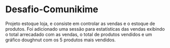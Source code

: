# Desafio-Comunikime
Projeto estoque loja, e consiste em controlar as vendas e o estoque de produtos. Foi adicionado uma sessão para estatísticas das vendas exibindo o total arrecadado com as vendas, o total de produtos vendidos e um gráfico doughnut com os 5 produtos mais vendidos.
